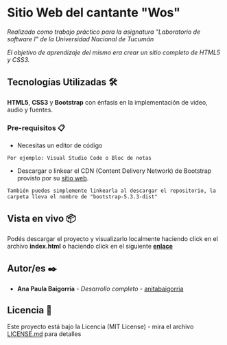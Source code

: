 # Sitio Web del cantante "Wos"

_Realizado como trabajo práctico para la asignatura "Laboratorio de software I" de la Universidad Nacional de Tucumán_

_El objetivo de aprendizaje del mismo era crear un sitio completo de HTML5 y CSS3._

## Tecnologías Utilizadas 🛠️

**HTML5**, **CSS3** y **Bootstrap** con énfasis en la implementación de video, audio y fuentes.

### Pre-requisitos 📋

* Necesitas un editor de código

```
Por ejemplo: Visual Studio Code o Bloc de notas
```

* Descargar o linkear el CDN (Content Delivery Network) de Bootstrap provisto por su [sitio web](https://getbootstrap.esdocu.com/docs/5.3/getting-started/download/).

```
También puedes simplemente linkearla al descargar el repositorio, la carpeta lleva el nombre de "bootstrap-5.3.3-dist"
```

## Vista en vivo 📦

Podés descargar el proyecto y visualizarlo localmente haciendo click en el archivo **index.html** o haciendo click en el siguiente **[enlace](https://anitabaigorria.github.io/SITIO-WEB-HTML-CSS/)**

## Autor/es ✒️

* **Ana Paula Baigorria** - *Desarrollo completo* - [anitabaigorria](https://github.com/anitabaigorria)


## Licencia 📄

Este proyecto está bajo la Licencia (MIT License) - mira el archivo [LICENSE.md](LICENSE.txt) para detalles
